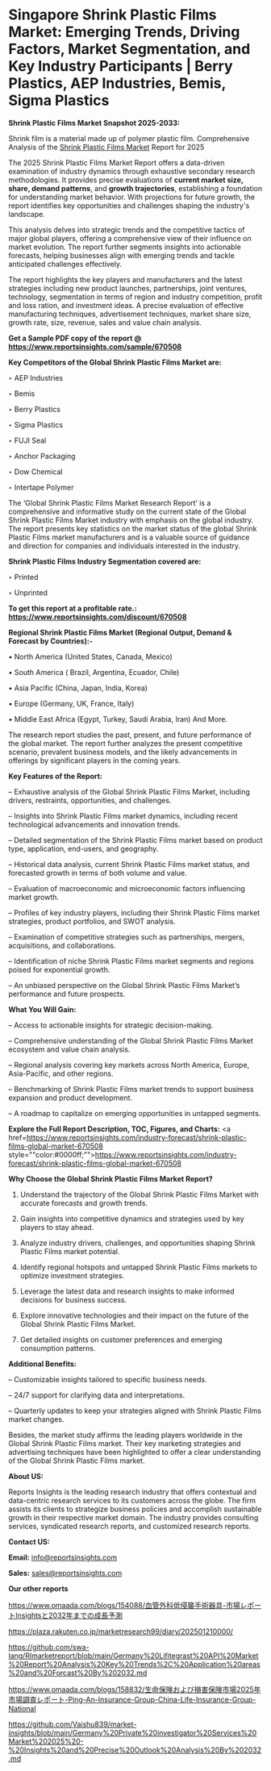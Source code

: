 # Singapore Shrink Plastic Films Market: Emerging Trends, Driving Factors, Market Segmentation, and Key Industry Participants | Berry Plastics, AEP Industries, Bemis, Sigma Plastics

<strong>Shrink Plastic Films Market Snapshot 2025-2033:</strong>

Shrink film is a material made up of polymer plastic film. Comprehensive Analysis of the <a href=https://www.reportsinsights.com/sample/670508>Shrink Plastic Films Market</a> Report for 2025

The 2025 Shrink Plastic Films Market Report offers a data-driven examination of industry dynamics through exhaustive secondary research methodologies. It provides precise evaluations of <strong>current market size, share, demand patterns</strong>, and <strong>growth trajectories</strong>, establishing a foundation for understanding market behavior. With projections for future growth, the report identifies key opportunities and challenges shaping the industry's landscape.

This analysis delves into strategic trends and the competitive tactics of major global players, offering a comprehensive view of their influence on market evolution. The report further segments insights into actionable forecasts, helping businesses align with emerging trends and tackle anticipated challenges effectively.

The report highlights the key players and manufacturers and the latest strategies including new product launches, partnerships, joint ventures, technology, segmentation in terms of region and industry competition, profit and loss ration, and investment ideas. A precise evaluation of effective manufacturing techniques, advertisement techniques, market share size, growth rate, size, revenue, sales and value chain analysis.

<strong>Get a Sample PDF copy of the report @ <a href=https://www.reportsinsights.com/sample/670508 style=color:#0000ff;>https://www.reportsinsights.com/sample/670508</a></strong>

<strong>Key Competitors of the Global Shrink Plastic Films Market are:</strong>

‣ AEP Industries

‣ Bemis

‣ Berry Plastics

‣ Sigma Plastics

‣ FUJI Seal

‣ Anchor Packaging

‣ Dow Chemical

‣ Intertape Polymer

The ‘Global Shrink Plastic Films Market Research Report’ is a comprehensive and informative study on the current state of the Global Shrink Plastic Films Market industry with emphasis on the global industry. The report presents key statistics on the market status of the global Shrink Plastic Films market manufacturers and is a valuable source of guidance and direction for companies and individuals interested in the industry.

<strong>Shrink Plastic Films Industry Segmentation covered are:</strong>

‣ Printed

‣ Unprinted

<strong>To get this report at a profitable rate.: <a href=https://www.reportsinsights.com/discount/670508 style=color:#0000ff;>https://www.reportsinsights.com/discount/670508</a></strong>

<strong>Regional Shrink Plastic Films Market (Regional Output, Demand &amp; Forecast by Countries):-</strong>

• North America (United States, Canada, Mexico)

• South America ( Brazil, Argentina, Ecuador, Chile)

• Asia Pacific (China, Japan, India, Korea)

• Europe (Germany, UK, France, Italy)

• Middle East Africa (Egypt, Turkey, Saudi Arabia, Iran) And More.

The research report studies the past, present, and future performance of the global market. The report further analyzes the present competitive scenario, prevalent business models, and the likely advancements in offerings by significant players in the coming years.

<strong>Key Features of the Report:</strong>

– Exhaustive analysis of the Global Shrink Plastic Films Market, including drivers, restraints, opportunities, and challenges.

– Insights into Shrink Plastic Films market dynamics, including recent technological advancements and innovation trends.

– Detailed segmentation of the Shrink Plastic Films market based on product type, application, end-users, and geography.

– Historical data analysis, current Shrink Plastic Films market status, and forecasted growth in terms of both volume and value.

– Evaluation of macroeconomic and microeconomic factors influencing market growth.

– Profiles of key industry players, including their Shrink Plastic Films market strategies, product portfolios, and SWOT analysis.

– Examination of competitive strategies such as partnerships, mergers, acquisitions, and collaborations.

– Identification of niche Shrink Plastic Films market segments and regions poised for exponential growth.

– An unbiased perspective on the Global Shrink Plastic Films Market’s performance and future prospects.

<strong>What You Will Gain:</strong>

– Access to actionable insights for strategic decision-making.

– Comprehensive understanding of the Global Shrink Plastic Films Market ecosystem and value chain analysis.

– Regional analysis covering key markets across North America, Europe, Asia-Pacific, and other regions.

– Benchmarking of Shrink Plastic Films market trends to support business expansion and product development.

– A roadmap to capitalize on emerging opportunities in untapped segments.

<strong>Explore the Full Report Description, TOC, Figures, and Charts:</strong>
<a href=https://www.reportsinsights.com/industry-forecast/shrink-plastic-films-global-market-670508 style=""color:#0000ff;"">https://www.reportsinsights.com/industry-forecast/shrink-plastic-films-global-market-670508</a>

<strong>Why Choose the Global Shrink Plastic Films Market Report?</strong>

1. Understand the trajectory of the Global Shrink Plastic Films Market with accurate forecasts and growth trends.

2. Gain insights into competitive dynamics and strategies used by key players to stay ahead.

3. Analyze industry drivers, challenges, and opportunities shaping Shrink Plastic Films market potential.

4. Identify regional hotspots and untapped Shrink Plastic Films markets to optimize investment strategies.

5. Leverage the latest data and research insights to make informed decisions for business success.

6. Explore innovative technologies and their impact on the future of the Global Shrink Plastic Films Market.

7. Get detailed insights on customer preferences and emerging consumption patterns.

<strong>Additional Benefits:</strong>

– Customizable insights tailored to specific business needs.

– 24/7 support for clarifying data and interpretations.

– Quarterly updates to keep your strategies aligned with Shrink Plastic Films market changes.

Besides, the market study affirms the leading players worldwide in the Global Shrink Plastic Films market. Their key marketing strategies and advertising techniques have been highlighted to offer a clear understanding of the Global Shrink Plastic Films market.

<strong><strong>About US</strong>:</strong>

Reports Insights is the leading research industry that offers contextual and data-centric research services to its customers across the globe. The firm assists its clients to strategize business policies and accomplish sustainable growth in their respective market domain. The industry provides consulting services, syndicated research reports, and customized research reports.

<strong>Contact US:</strong>

<p class=><b>Email:</b> <a href=mailto:info@reportsinsights.com>info@reportsinsights.com</a></p>
<p class=><b>Sales:</b> <a href=mailto:sales@reportsinsights.com>sales@reportsinsights.com</a></p>

<strong>Our other reports</strong>

<a href=https://www.omaada.com/blogs/154088/血管外科低侵襲手術器具-市場レポートInsightsと2032年までの成長予測>https://www.omaada.com/blogs/154088/血管外科低侵襲手術器具-市場レポートInsightsと2032年までの成長予測</a>

<a href=https://plaza.rakuten.co.jp/marketresearch99/diary/202501210000/>https://plaza.rakuten.co.jp/marketresearch99/diary/202501210000/</a>

<a href=https://github.com/swa-lang/RImarketreport/blob/main/Germany%20Lifitegrast%20API%20Market%20Report%20Analysis%20Key%20Trends%2C%20Application%20areas%20and%20Forcast%20By%202032.md>https://github.com/swa-lang/RImarketreport/blob/main/Germany%20Lifitegrast%20API%20Market%20Report%20Analysis%20Key%20Trends%2C%20Application%20areas%20and%20Forcast%20By%202032.md</a>

<a href=https://www.omaada.com/blogs/158832/生命保険および損害保険市場2025年市場調査レポート-Ping-An-Insurance-Group-China-Life-Insurance-Group-National>https://www.omaada.com/blogs/158832/生命保険および損害保険市場2025年市場調査レポート-Ping-An-Insurance-Group-China-Life-Insurance-Group-National</a>

<a href=https://github.com/Vaishu839/market-insights/blob/main/Germany%20Private%20investigator%20Services%20Market%202025%20-%20Insights%20and%20Precise%20Outlook%20Analysis%20By%202032.md>https://github.com/Vaishu839/market-insights/blob/main/Germany%20Private%20investigator%20Services%20Market%202025%20-%20Insights%20and%20Precise%20Outlook%20Analysis%20By%202032.md</a>
